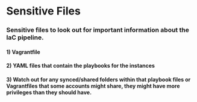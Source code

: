 # Sensitive Files

### Sensitive files to look out for important information about the IaC pipeline.

#### 1) Vagrantfile

#### 2) YAML files that contain the playbooks for the instances

#### 3) Watch out for any synced/shared folders within that playbook files or Vagrantfiles that some accounts might share, they might have more privileges than they should have.
